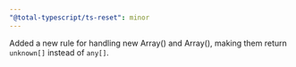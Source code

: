 ```yaml
---
"@total-typescript/ts-reset": minor
---
```


Added a new rule for handling new Array() and Array(), making them return `unknown[]` instead of `any[]`.
